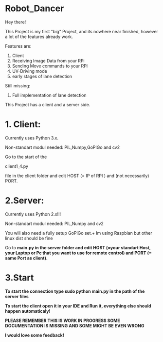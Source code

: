 # Robot_Dancer
Hey there!

This Project is my first "big" Project, and its nowhere near finished, however a lot of the features already work.

Features are:
1. Client
2. Receiving Image Data from your RPi
3. Sending Move commands to your RPI
4. UV-Driving mode
5. early stages of lane detection

Still missing:
1. Full implementation of lane detection

This Project has a client and a server side.    


<h1>1. Client:</h1>

Currently uses Python 3.x.

<p>Non-standart modul needed: PIL,Numpy,GoPIGo and cv2</p>
Go to the start of the <p>client1_4.py<p> file in the client folder and edit HOST (= IP of RPI ) and (not necessarily) PORT.


<h1>2.Server: </h1>

Currently uses Python 2.x!!!

<p>Non-standart modul needed: PIL,Numpy and cv2 </p>
<p>You will also need a fully setup GoPiGo set.+ Im using Raspbian but other linux dist should be fine</p>
Go to <b>main.py<b> in the server folder and edit HOST (=your standart Host, your Laptop or Pc that you want to use for remote control) and PORT (= same Port as client).


<h1>3.Start</h1>

<p>To start the connection type <b>sudo python main.py</b> in the path of the server files</p>
<p>To start the client open it in your IDE and Run it, everything else <b>should</b> happen automaticaly!



<p> PLEASE REMEMBER THIS IS WORK IN PROGRESS SOME DOCUMENTATION IS MISSING AND SOME MIGHT BE EVEN WRONG<p>
<b>I would love some feedback!<b>
